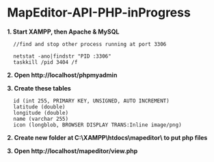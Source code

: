 # MapEditor-API-PHP-inProgress

<b>1. Start XAMPP, then Apache & MySQL</b>

      //find and stop other process running at port 3306

      netstat -ano|findstr "PID :3306"     
      taskkill /pid 3404 /f

<b>2. Open http://localhost/phpmyadmin</b>

<b>3. Create these tables</b>

      id (int 255, PRIMARY KEY, UNSIGNED, AUTO INCREMENT)     
      latitude (double)     
      longitude (double)     
      name (varchar 255)     
      icon (longblob, BROWSER DISPLAY TRANS:Inline image/png)

<b>2. Create new folder at C:\XAMPP\htdocs\mapeditor\ to put php files</b>

<b>3. Open http://localhost/mapeditor/view.php</b>
